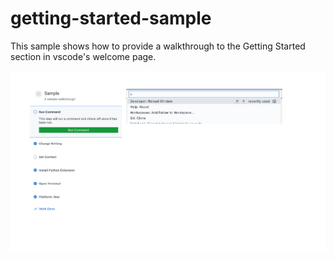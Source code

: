 # getting-started-sample

This sample shows how to provide a walkthrough to the Getting Started section in vscode's welcome page.

![Sample walkthrough](./media/sample.png)

